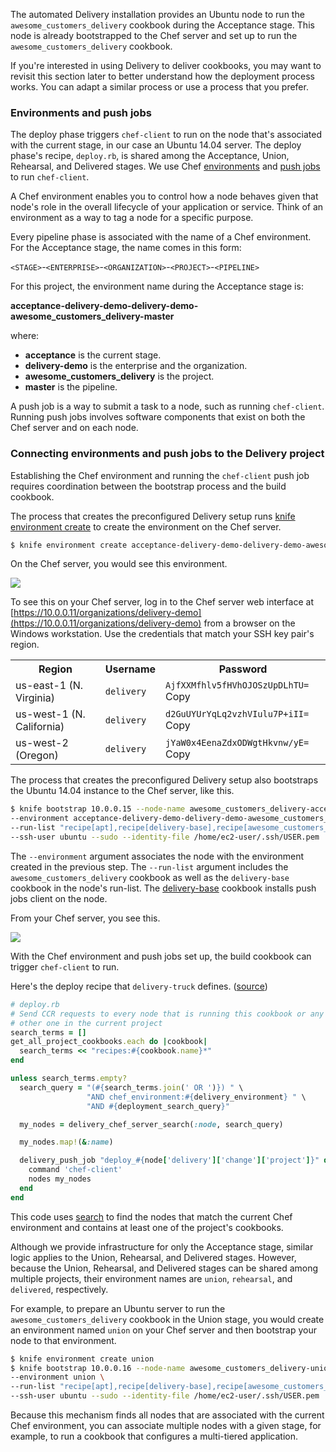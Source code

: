 The automated Delivery installation provides an Ubuntu node to run the `awesome_customers_delivery` cookbook during the Acceptance stage. This node is already bootstrapped to the Chef server and set up to run the `awesome_customers_delivery` cookbook.

If you're interested in using Delivery to deliver cookbooks, you may want to revisit this section later to better understand how the deployment process works. You can adapt a similar process or use a process that you prefer.

### Environments and push jobs

The deploy phase triggers `chef-client` to run on the node that's associated with the current stage, in our case an Ubuntu 14.04 server. The deploy phase's recipe, <code class='file-path'>deploy.rb</code>, is shared among the Acceptance, Union, Rehearsal, and Delivered stages. We use Chef [environments](https://docs.chef.io/environments.html) and [push jobs](https://docs.chef.io/push_jobs.html) to run `chef-client`.

A Chef environment enables you to control how a node behaves given that node's role in the overall lifecycle of your application or service. Think of an environment as a way to tag a node for a specific purpose.

Every pipeline phase is associated with the name of a Chef environment. For the Acceptance stage, the name comes in this form:

<code class='placeholder'>\<STAGE></code>-<code class='placeholder'>\<ENTERPRISE></code>-<code class='placeholder'>\<ORGANIZATION></code>-<code class='placeholder'>\<PROJECT></code>-<code class='placeholder'>\<PIPELINE></code>

For this project, the environment name during the Acceptance stage is:
 
**acceptance-delivery-demo-delivery-demo-awesome\_customers\_delivery-master**

where:

* **acceptance** is the current stage.
* **delivery-demo** is the enterprise and the organization.
* **awesome\_customers\_delivery** is the project.
* **master** is the pipeline.

A push job is a way to submit a task to a node, such as running `chef-client`. Running push jobs involves software components that exist on both the Chef server and on each node. 

### Connecting environments and push jobs to the Delivery project

Establishing the Chef environment and running the `chef-client` push job requires coordination between the bootstrap process and the build cookbook.

The process that creates the preconfigured Delivery setup runs [knife environment create](https://docs.chef.io/knife_environment.html#create) to create the environment on the Chef server. 

```bash
$ knife environment create acceptance-delivery-demo-delivery-demo-awesome_customers_delivery-master
```

On the Chef server, you would see this environment.

![](delivery/chef_server_acceptance_environment.png)

To see this on your Chef server, log in to the Chef server web interface at [https://10.0.0.11/organizations/delivery-demo](https://10.0.0.11/organizations/delivery-demo) from a browser on the Windows workstation. Use the credentials that match your SSH key pair's region.

<table>
  <tbody>
    <tr>
      <th>Region</th>
      <th>Username</th>
      <th>Password</th>
    </tr>
    <tr>
      <td>us-east-1 (N. Virginia)</td>
      <td><code>delivery</code></td>
      <td id="chef-server-us-east-1"><code>AjfXXMfhlv5fHVhOJOSzUpDLhTU=</code> <a data-copytarget="#chef-server-us-east-1" class='small-button radius'>Copy</a></td>
    </tr>
    <tr>
      <td>us-west-1 (N. California)</td>
      <td><code>delivery</code></td>
      <td id="chef-server-us-west-1"><code>d2GuUYUrYqLq2vzhVIulu7P+iII=</code> <a data-copytarget="#chef-server-us-west-1" class='small-button radius'>Copy</a></td>
    </tr>
    <tr>
      <td>us-west-2 (Oregon)</td>
      <td><code>delivery</code></td>
      <td id="chef-server-us-west-2"><code>jYaW0x4EenaZdxODWgtHkvnw/yE=</code> <a data-copytarget="#chef-server-us-west-2" class='small-button radius'>Copy</a></td>
    </tr>
  </tbody>
</table>

The process that creates the preconfigured Delivery setup also bootstraps the Ubuntu 14.04 instance to the Chef server, like this.

```bash
$ knife bootstrap 10.0.0.15 --node-name awesome_customers_delivery-acceptance \
--environment acceptance-delivery-demo-delivery-demo-awesome_customers_delivery-master \
--run-list "recipe[apt],recipe[delivery-base],recipe[awesome_customers_delivery]" \
--ssh-user ubuntu --sudo --identity-file /home/ec2-user/.ssh/USER.pem
```

The `--environment` argument associates the node with the environment created in the previous step. The `--run-list` argument includes the `awesome_customers_delivery` cookbook as well as the `delivery-base` cookbook in the node's run-list. The [delivery-base](https://github.com/chef-cookbooks/delivery-base) cookbook installs push jobs client on the node.

From your Chef server, you see this. 

![](delivery/chef_server_node_details.png)

With the Chef environment and push jobs set up, the build cookbook can trigger `chef-client` to run.

Here's the deploy recipe that `delivery-truck` defines. ([source](https://github.com/chef-cookbooks/delivery-truck/blob/master/recipes/deploy.rb))

```ruby
# deploy.rb
# Send CCR requests to every node that is running this cookbook or any
# other one in the current project
search_terms = []
get_all_project_cookbooks.each do |cookbook|
  search_terms << "recipes:#{cookbook.name}*"
end

unless search_terms.empty?
  search_query = "(#{search_terms.join(' OR ')}) " \
                 "AND chef_environment:#{delivery_environment} " \
                 "AND #{deployment_search_query}"

  my_nodes = delivery_chef_server_search(:node, search_query)

  my_nodes.map!(&:name)

  delivery_push_job "deploy_#{node['delivery']['change']['project']}" do
    command 'chef-client'
    nodes my_nodes
  end
end
```

This code uses [search](https://docs.chef.io/chef_search.html) to find the nodes that match the current Chef environment and contains at least one of the project's cookbooks.

Although we provide infrastructure for only the Acceptance stage, similar logic applies to the Union, Rehearsal, and Delivered stages. However, because the Union, Rehearsal, and Delivered stages can be shared among multiple projects, their environment names are `union`, `rehearsal`, and `delivered`, respectively.

For example, to prepare an Ubuntu server to run the `awesome_customers_delivery` cookbook in the Union stage, you would create an environment named `union` on your Chef server and then bootstrap your node to that environment.

```bash
$ knife environment create union
$ knife bootstrap 10.0.0.16 --node-name awesome_customers_delivery-union \
--environment union \
--run-list "recipe[apt],recipe[delivery-base],recipe[awesome_customers_delivery]" \
--ssh-user ubuntu --sudo --identity-file /home/ec2-user/.ssh/USER.pem
```

Because this mechanism finds all nodes that are associated with the current Chef environment, you can associate multiple nodes with a given stage, for example, to run a cookbook that configures a multi-tiered application. 